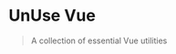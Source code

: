 # UnUse Vue

> A collection of essential Vue utilities


<!--

Need to write a component based animation thing.

-->
